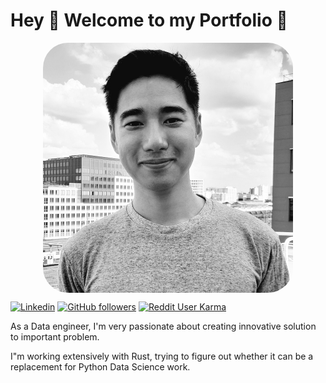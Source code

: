 
# Hey 🤗 Welcome to my Portfolio 🍾

<img alt="me" src="me.jpeg" style="border-radius:10%; margin-left: auto; margin-top: 1em; margin-right: auto; display: block" width="400" />

[![Linkedin](https://img.shields.io/badge/LinkedIn-0077B5?logo=linkedin&logoColor=white&label=Haixuan%20Xavier%20Tao)](https://www.linkedin.com/in/haixuan-xavier-tao-7460b1102/)
[![GitHub followers](https://img.shields.io/github/followers/haixuantao?style=social)](https://github.com/haixuanTao/)
[![Reddit User Karma](https://img.shields.io/reddit/user-karma/combined/peterparkrust?style=social)](https://www.reddit.com/user/peterparkrust)

As a Data engineer, I'm very passionate about creating innovative solution to important problem.

I"m working extensively with Rust, trying to figure out whether it can be a replacement for Python Data Science work.